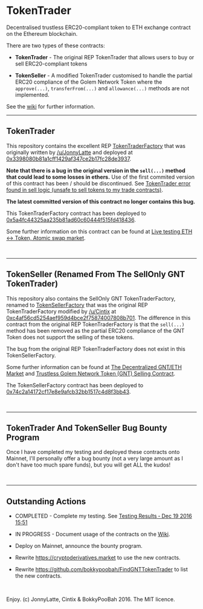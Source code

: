 # TokenTrader
Decentralised trustless ERC20-compliant token to ETH exchange contract on the Ethereum blockchain.

There are two types of these contracts:

* **TokenTrader** - The original REP TokenTrader that allows users to buy or sell ERC20-compliant tokens

* **TokenSeller** - A modified TokenTrader customised to handle the partial ERC20 compliance of the Golem Network Token where the `approve(...)`, `transferFrom(...)` and `allowance(...)` methods are not implemented.

See the [wiki](https://github.com/bokkypoobah/TokenTrader/wiki) for further information.

---

## TokenTrader

This repository contains the excellent REP [TokenTraderFactory](https://github.com/bokkypoobah/TokenTrader/blob/master/contracts/TokenTraderFactory.sol) that was originally written by [/u/JonnyLatte](https://www.reddit.com/user/JonnyLatte) and deployed at [0x3398080b81a1cff1429af347ce2b17fc28de3937](https://etherscan.io/address/0x3398080b81a1cff1429af347ce2b17fc28de3937#code). 

**Note that there is a bug in the original version in the `sell(...)` method that could lead to some losses in ethers.** Use of the first commited version of this contract has been / should be discontinued. See [TokenTrader error found in sell logic (unsafe to sell tokens to my trade contracts)](https://www.reddit.com/r/reptrader/comments/5i3wrt/tokentrader_error_found_in_sell_logic_unsafe_to/). 

**The latest committed version of this contract no longer contains this bug.** 

This TokenTraderFactory contract has been deployed to [0x5a4fc44325aa235b81ad60c60444f515fd418436](https://etherscan.io/address/0x5a4fc44325aa235b81ad60c60444f515fd418436#code).

Some further information on this contract can be found at [Live testing ETH <-> Token, Atomic swap market](https://www.reddit.com/r/ethtrader/comments/56ajll/live_testing_eth_token_atomic_swap_market/).

<br />

---

## TokenSeller (Renamed From The SellOnly GNT TokenTrader)

This repository also contains the SellOnly GNT TokenTraderFactory, renamed to [TokenSellerFactory](https://github.com/bokkypoobah/TokenTrader/blob/master/contracts/TokenSellerFactory.sol) that was the original REP TokenTraderFactory modified by [/u/Cintix](https://www.reddit.com/user/cintix) at [0xc4af56cd5254aef959d4bce2f75874007808b701](https://etherscan.io/address/0xc4af56cd5254aef959d4bce2f75874007808b701#code). The difference in this contract from the original REP TokenTraderFactory is that the `sell(...)` method has been removed as the partial ERC20 compliance of the GNT Token does not support the selling of these tokens. 

The bug from the original REP TokenTraderFactory does not exist in this TokenSellerFactory. 

Some further information can be found at [The Decentralized GNT/ETH Market](https://www.reddit.com/r/ethtrader/comments/5d455f/the_decentralized_gnteth_market/) and [Trustless Golem Network Token (GNT) Selling Contract](https://www.bokconsulting.com.au/blog/trustless-token-selling-contract/).

The TokenSellerFactory contract has been deployed to [0x74c2a14172cf17e8e9afcb32bb1517c4d8f3bb43](https://etherscan.io/address/0x74c2a14172cf17e8e9afcb32bb1517c4d8f3bb43#code).

<br />

---

## TokenTrader And TokenSeller Bug Bounty Program

Once I have completed my testing and deployed these contracts onto Mainnet, I'll personally offer a bug bounty (not a very large amount as I don't have too much spare funds), but you will get ALL the kudos!


<br />

---

## Outstanding Actions

* COMPLETED - Complete my testing. See [Testing Results ‐ Dec 19 2016 15:51](https://github.com/bokkypoobah/TokenTrader/wiki/Testing-Results-%E2%80%90-Dec-19-2016-15:51)

* IN PROGRESS - Document usage of the contracts on the [Wiki](https://github.com/bokkypoobah/TokenTrader/wiki).

* Deploy on Mainnet, announce the bounty program.

* Rewrite https://cryptoderivatives.market to use the new contracts.

* Rewrite https://github.com/bokkypoobah/FindGNTTokenTrader to list the new contracts.

<br />

Enjoy. (c) JonnyLatte, Cintix &amp; BokkyPooBah 2016. The MIT licence.
